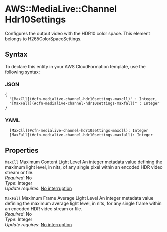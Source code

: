 # AWS::MediaLive::Channel Hdr10Settings<a name="aws-properties-medialive-channel-hdr10settings"></a>

Configures the output video with the HDR10 color space\. This element belongs to H265ColorSpaceSettings\.

## Syntax<a name="aws-properties-medialive-channel-hdr10settings-syntax"></a>

To declare this entity in your AWS CloudFormation template, use the following syntax:

### JSON<a name="aws-properties-medialive-channel-hdr10settings-syntax.json"></a>

```
{
  "[MaxCll](#cfn-medialive-channel-hdr10settings-maxcll)" : Integer,
  "[MaxFall](#cfn-medialive-channel-hdr10settings-maxfall)" : Integer
}
```

### YAML<a name="aws-properties-medialive-channel-hdr10settings-syntax.yaml"></a>

```
  [MaxCll](#cfn-medialive-channel-hdr10settings-maxcll): Integer
  [MaxFall](#cfn-medialive-channel-hdr10settings-maxfall): Integer
```

## Properties<a name="aws-properties-medialive-channel-hdr10settings-properties"></a>

`MaxCll`  <a name="cfn-medialive-channel-hdr10settings-maxcll"></a>
Maximum Content Light Level An integer metadata value defining the maximum light level, in nits, of any single pixel within an encoded HDR video stream or file\.  
*Required*: No  
*Type*: Integer  
*Update requires*: [No interruption](https://docs.aws.amazon.com/AWSCloudFormation/latest/UserGuide/using-cfn-updating-stacks-update-behaviors.html#update-no-interrupt)

`MaxFall`  <a name="cfn-medialive-channel-hdr10settings-maxfall"></a>
Maximum Frame Average Light Level An integer metadata value defining the maximum average light level, in nits, for any single frame within an encoded HDR video stream or file\.  
*Required*: No  
*Type*: Integer  
*Update requires*: [No interruption](https://docs.aws.amazon.com/AWSCloudFormation/latest/UserGuide/using-cfn-updating-stacks-update-behaviors.html#update-no-interrupt)